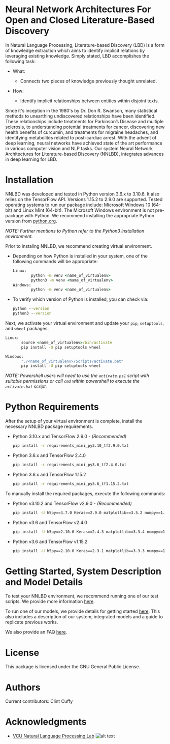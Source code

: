 **N**eural **N**etwork Architectures For Open and Closed **L**iterature-**B**ased **D**iscovery
===============================================================================================

In Natural Language Processing, Literature-based Discovery (LBD) is a form of knowledge extraction which aims to identify implicit relations by leveraging existing knowledge. Simply stated, LBD accomplishes the following task:

* What:

    * Connects two pieces of knowledge previously thought unrelated.

* How:

    * Identify implicit relationships between entities within disjoint texts.

Since it's inception in the 1980's by Dr. Don R. Swanson, many statistical methods to unearthing undiscovered relationships have been identified. These relationships include treatments for Parkinson’s Disease and multiple sclerosis, to understanding potential treatments for cancer, discovering new health benefits of curcumin, and treatments for migraine headaches, and identifying metabolites related to post-cardiac arrest. With the advent of deep learning, neural networks have achieved state of the art performance in various computer vision and NLP tasks. Our system Neural Network Architectures for Literature-based Discovery (NNLBD), integrates advances in deep learning for LBD.


Installation
============

NNLBD was developed and tested in Python version 3.6.x to 3.10.6. It also relies on the TensorFlow API. Versions 1.15.2 to 2.9.0 are supported. Tested operating systems to run our package include: Microsoft Windows 10 (64-bit) and Linux Mint (64-bit). The Microsoft Windows environment is not pre-package with Python. We recommend installing the appropriate Python version from [python.org](https://www.python.org/).

*NOTE: Further mentions to Python refer to the Python3 installation environment.*

Prior to instaling NNLBD, we recommend creating virtual environment.

- Depending on how Python is installed in your system, one of the following commands will be appropriate:

    ```cmd
    Linux:
            python -m venv <name_of_virtualenv>
            python3 -m venv <name_of_virtualenv>
    Windows:
            python -m venv <name_of_virtualenv>
    ```
- To verify which version of Python is installed, you can check via:

    ```cmd
    python --version
    python3 --version
    ```

Next, we activate your virtual environment and update your `pip`, `setuptools`, and `wheel` packages.

```cmd
Linux:
       source <name_of_virtualenv>/bin/activate
       pip install -U pip setuptools wheel

Windows:
       "./<name_of_virtualenv>/Scripts/activate.bat"
       pip install -U pip setuptools wheel
```

*NOTE: Powershell users will need to use the `activate.ps1` script with suitable permissions or call `cmd` within powershell to execute the  `activate.bat` script.*


Python Requirements
===================

After the setup of your virtual environment is complete, install the necessary NNLBD package requirements.

- Python 3.10.x and TensorFlow 2.9.0 - *(Recommended)*
    ```cmd
    pip install -r requirements_mini_py3.10_tf2.9.0.txt
    ```
- Python 3.6.x and TensorFlow 2.4.0
    ```cmd
    pip install -r requirements_mini_py3.6_tf2.4.0.txt
    ```
- Python 3.6.x and TensorFlow 1.15.2
    ```cmd
    pip install -r requirements_mini_py3.6_tf1.15.2.txt
    ```

To manually install the required packages, execute the following commands:

- Python v3.10.2 and TensorFlow v2.9.0 - *(Recommended)*
    ```cmd
    pip install -U h5py==3.7.0 Keras==2.9.0 matplotlib==3.5.2 numpy==1.22.4 scipy==1.9.0 sparse==0.13.0 tensorflow==2.9.0
    ```

- Python v3.6 and TensorFlow v2.4.0
    ```cmd
    pip install -U h5py==2.10.0 Keras==2.4.3 matplotlib==3.3.4 numpy==1.19.5 scipy==1.5.4 tensorflow==2.4.0
    ```

- Python v3.6 and TensorFlow v1.15.2
    ```cmd
    pip install -U h5py==2.10.0 Keras==2.3.1 matplotlib==3.3.3 numpy==1.19.5 scipy==1.5.4 tensorflow==1.15.2 tensorflow-gpu==1.15.2
    ```


Getting Started, System Description and Model Details
=====================================================

To test your NNLBD environment, we recommend running one of our test scripts. We provide more information [here](./guide/faq.md#how_to_test_nnlbd_system).

To run one of our models, we provide details for getting started [here](./guide/getting_started.md). This also includes a description of our system, integrated models and a guide to replicate previous works.

We also provide an FAQ [here](./guide/faq.md).


<!--
Reference
=========
```bibtex
@ARTICLE {
    author  = "Clint Cuffy and Bridget T. McInnes",
    title   = "",
    journal = "",
    year    = "",
    month   = ""
}
```
-->


License
=======
This package is licensed under the GNU General Public License.


Authors
=======
Current contributors: Clint Cuffy


Acknowledgments
===============
- [VCU Natural Language Processing Lab](https://nlp.cs.vcu.edu/) ![alt text](https://nlp.cs.vcu.edu/images/vcu_head_logo "VCU")
